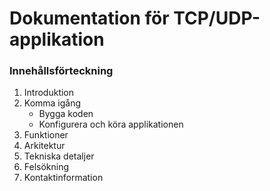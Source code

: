 # Dokumentation för TCP/UDP-applikation

### Innehållsförteckning
1. Introduktion
2. Komma igång
   * Bygga koden
   * Konfigurera och köra applikationen
3. Funktioner
4. Arkitektur
5. Tekniska detaljer
6. Felsökning
7. Kontaktinformation

